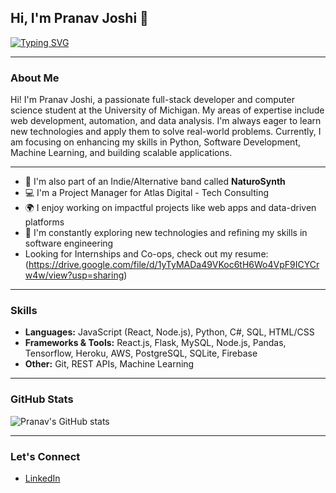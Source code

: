 ## Hi, I'm Pranav Joshi 👋

[![Typing SVG](https://readme-typing-svg.demolab.com?font=Fira+Code&pause=1000&width=435&lines=Passionate+Full-Stack+Web+Developer;Aspiring+SWE;Computer+Science+%40+UMich;Skilled+Python+User;ML+Enthusiast)](https://git.io/typing-svg)

---

### About Me
Hi! I'm Pranav Joshi, a passionate full-stack developer and computer science student at the University of Michigan. My areas of expertise include web development, automation, and data analysis. I'm always eager to learn new technologies and apply them to solve real-world problems. Currently, I am focusing on enhancing my skills in Python, Software Development, Machine Learning, and building scalable applications.

---

- 🎸 I'm also part of an Indie/Alternative band called **NaturoSynth**
- 💻 I'm a Project Manager for Atlas Digital - Tech Consulting
- 🌍 I enjoy working on impactful projects like web apps and data-driven platforms
- 🚀 I'm constantly exploring new technologies and refining my skills in software engineering
- Looking for Internships and Co-ops, check out my resume: (https://drive.google.com/file/d/1yTyMADa49VKoc6tH6Wo4VpF9ICYCrw4w/view?usp=sharing)

---

### Skills
- **Languages:** JavaScript (React, Node.js), Python, C#, SQL, HTML/CSS
- **Frameworks & Tools:** React.js, Flask, MySQL, Node.js, Pandas, Tensorflow, Heroku, AWS, PostgreSQL, SQLite, Firebase
- **Other:** Git, REST APIs, Machine Learning

---

### GitHub Stats
![Pranav's GitHub stats](https://github-readme-stats.vercel.app/api?username=pjjosh&show_icons=true&theme=radical)

---

### Let's Connect
- [LinkedIn](https://www.linkedin.com/in/pranav_j4)
